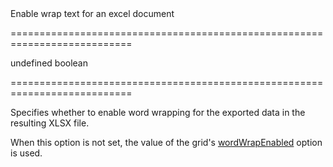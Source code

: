 <!--**
/*-------------------------------------------
    Auto-generated file. Do not modify.
-------------------------------------------

**-->
<!--d-->Enable wrap text for an excel document<!--/d-->
===========================================================================
<!--default-->undefined<!--/default-->
<!--type-->boolean<!--/type-->
===========================================================================

<!--shortDescription-->
Specifies whether to enable word wrapping for the exported data in the resulting XLSX file.
<!--/shortDescription-->

<!--fullDescription-->
When this option is not set, the value of the grid's [wordWrapEnabled](/Documentation/ApiReference/UI_Widgets/dxDataGrid/Configuration/#wordWrapEnabled) option is used.
<!--/fullDescription-->